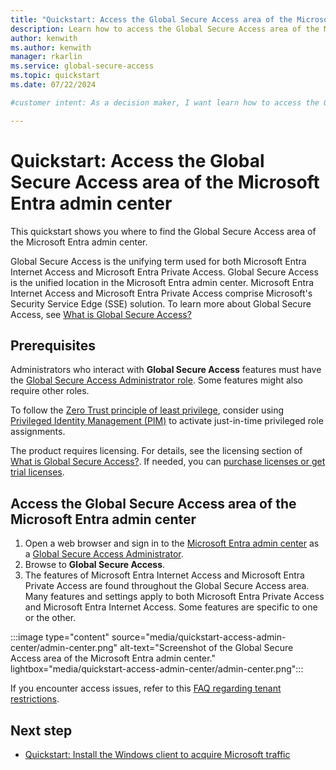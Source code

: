 ```yaml
---
title: "Quickstart: Access the Global Secure Access area of the Microsoft Entra admin center"
description: Learn how to access the Global Secure Access area of the Microsoft Entra admin center.
author: kenwith
ms.author: kenwith
manager: rkarlin
ms.service: global-secure-access
ms.topic: quickstart
ms.date: 07/22/2024

#customer intent: As a decision maker, I want learn how to access the Global Secure Access area of the Microsoft Entra admin center so that I can understand how to configure and use the product.

---
```

  
# Quickstart: Access the Global Secure Access area of the Microsoft Entra admin center
 
This quickstart shows you where to find the Global Secure Access area of the Microsoft Entra admin center. 

Global Secure Access is the unifying term used for both Microsoft Entra Internet Access and Microsoft Entra Private Access. Global Secure Access is the unified location in the Microsoft Entra admin center. Microsoft Entra Internet Access and Microsoft Entra Private Access comprise Microsoft's Security Service Edge (SSE) solution. To learn more about Global Secure Access, see [What is Global Secure Access?](overview-what-is-global-secure-access.md)

## Prerequisites

Administrators who interact with **Global Secure Access** features must have the [Global Secure Access Administrator role](/azure/active-directory/roles/permissions-reference). Some features might also require other roles.

To follow the [Zero Trust principle of least privilege](/security/zero-trust/), consider using [Privileged Identity Management (PIM)](/azure/active-directory/privileged-identity-management/pim-configure) to activate just-in-time privileged role assignments.

The product requires licensing. For details, see the licensing section of [What is Global Secure Access?](overview-what-is-global-secure-access.md). If needed, you can [purchase licenses or get trial licenses](https://aka.ms/azureadlicense).

## Access the Global Secure Access area of the Microsoft Entra admin center

1. Open a web browser and sign in to the [Microsoft Entra admin center](https://entra.microsoft.com) as a [Global Secure Access Administrator](../identity/role-based-access-control/permissions-reference.md#global-secure-access-administrator).
1. Browse to **Global Secure Access**.
1. The features of Microsoft Entra Internet Access and Microsoft Entra Private Access are found throughout the Global Secure Access area. Many features and settings apply to both Microsoft Entra Private Access and Microsoft Entra Internet Access. Some features are specific to one or the other.

:::image type="content" source="media/quickstart-access-admin-center/admin-center.png" alt-text="Screenshot of the Global Secure Access area of the Microsoft Entra admin center." lightbox="media/quickstart-access-admin-center/admin-center.png":::

If you encounter access issues, refer to this [FAQ regarding tenant restrictions](resource-faq.yml).

## Next step
- [Quickstart: Install the Windows client to acquire Microsoft traffic](quickstart-install-client.md)
